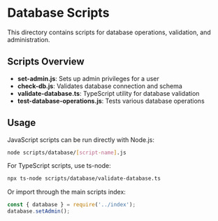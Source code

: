 # Database Scripts

This directory contains scripts for database operations, validation, and administration.

## Scripts Overview

- **set-admin.js**: Sets up admin privileges for a user
- **check-db.js**: Validates database connection and schema
- **validate-database.ts**: TypeScript utility for database validation
- **test-database-operations.js**: Tests various database operations

## Usage

JavaScript scripts can be run directly with Node.js:

```bash
node scripts/database/[script-name].js
```

For TypeScript scripts, use ts-node:

```bash
npx ts-node scripts/database/validate-database.ts
```

Or import through the main scripts index:

```javascript
const { database } = require('../index');
database.setAdmin();
``` 